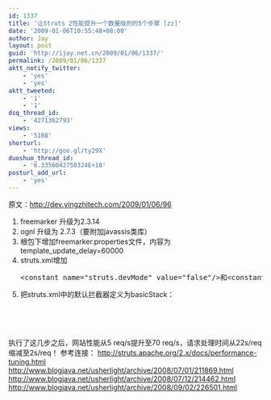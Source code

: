 ```yaml
---
id: 1337
title: '让Struts 2性能提升一个数量级的的5个步骤 [zz]'
date: '2009-01-06T10:55:48+08:00'
author: Jay
layout: post
guid: 'http://ijay.net.cn/2009/01/06/1337/'
permalink: /2009/01/06/1337
aktt_notify_twitter:
    - 'yes'
    - 'yes'
aktt_tweeted:
    - '1'
    - '1'
dsq_thread_id:
    - '4271362793'
views:
    - '5108'
shorturl:
    - 'http://goo.gl/ty29X'
duoshuo_thread_id:
    - '6.3356042750324E+18'
posturl_add_url:
    - 'yes'
---
```


原文：<a href="http://dev.yingzhitech.com/2009/01/06/96" target="_blank">http://dev.yingzhitech.com/2009/01/06/96</a>
<ol>
	<li>freemarker 升级为2.3.14</li>
	<li>ognl 升级为 2.7.3（要附加javassis类库）</li>
	<li>根包下增加freemarker.properties文件，内容为template_update_delay=60000</li>
	<li>struts.xml增加<pre class="lang:xml decode:1 " >
&lt;constant name="struts.devMode" value="false"/&gt;和&lt;constant name="struts.freemarker.templatesCache" value="true"/&gt;
</pre></li>
	<li>把struts.xml中的默认拦截器定义为basicStack：
<pre class="lang:xml decode:1 " >
<package name="web" extends="tiles-default">
    <default -interceptor-ref name="basicStack"></default>
</package>
</pre>
        </li>
</ol>
执行了这几步之后，网站性能从5 req/s提升至70 req/s，请求处理时间从22s/req缩减至2s/req！
参考连接：
<a href="http://struts.apache.org/2.x/docs/performance-tuning.html" target="_blank">http://struts.apache.org/2.x/docs/performance-tuning.html</a>
<a href="http://www.blogjava.net/usherlight/archive/2008/07/01/211869.html" target="_blank">http://www.blogjava.net/usherlight/archive/2008/07/01/211869.html</a>
<a href="http://www.blogjava.net/usherlight/archive/2008/07/12/214462.html" target="_blank">http://www.blogjava.net/usherlight/archive/2008/07/12/214462.html</a>
<a href="http://www.blogjava.net/usherlight/archive/2008/09/02/226501.html" target="_blank">http://www.blogjava.net/usherlight/archive/2008/09/02/226501.html</a>
<a href="http://struts.apache.org/2.x/docs/performance-tuning.html" target="_blank"></a>
